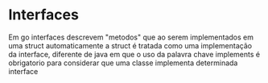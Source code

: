 # Interfaces

Em go interfaces descrevem "metodos" que ao serem implementados em uma struct automaticamente a struct é tratada como uma implementação da interface, diferente de java em que o uso da palavra chave implements é obrigatorio para considerar que uma classe implementa determinada interface